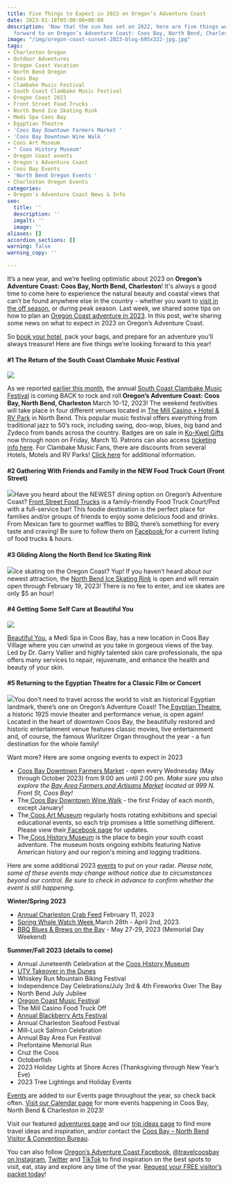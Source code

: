 ```yaml
---
title: Five Things to Expect in 2023 on Oregon’s Adventure Coast
date: 2023-01-18T05:00:00+00:00
description: 'Now that the sun has set on 2022, here are five things we''re looking
  forward to on Oregon’s Adventure Coast: Coos Bay, North Bend, Charleston in 2023!  '
image: "/img/oregon-coast-sunset-2023-blog-695x322-jpg.jpg"
tags:
- Charleston Oregon
- Outdoor Adventures
- Oregon Coast Vacation
- North Bend Oregon
- Coos Bay
- Clambake Music Festival
- South Coast Clambake Music Festival
- Oregon Coast 2023
- Front Street Food Trucks
- North Bend Ice Skating Rink
- Medi Spa Coos Bay
- Egyptian Theatre
- 'Coos Bay Downtown Farmers Market '
- 'Coos Bay Downtown Wine Walk '
- Coos Art Museum
- " Coos History Museum"
- Oregon Coast events
- Oregon's Adventure Coast
- Coos Bay Events
- 'North Bend Oregon Events '
- Charleston Oregon Events
categories:
- Oregon's Adventure Coast News & Info
seo:
  title: ''
  description: ''
  imgalt: ''
  image: ''
aliases: []
accordion_sections: []
warning: false
warning_copy: ''

---
```

It’s a new year, and we’re feeling optimistic about 2023 on **Oregon’s Adventure Coast: Coos Bay, North Bend, Charleston**! It's always a good time to come here to experience the natural beauty and coastal views that can’t be found anywhere else in the country - whether you want to [visit in the off season](https://www.oregonsadventurecoast.com/blog/reasons-to-visit-oregon-s-adventure-coast-in-the-off-season/), or during peak season. Last week, we shared some tips on how to plan an [Oregon Coast adventure in 2023](https://www.oregonsadventurecoast.com/blog/how-to-plan-a-getaway-on-oregon-s-adventure-coast-in-2023/). In this post, we’re sharing some news on what to expect in 2023 on Oregon’s Adventure Coast.

So [book your hotel](https://www.oregonsadventurecoast.com/lodging/), pack your bags, and prepare for an adventure you’ll always treasure! Here are five things we’re looking forward to this year!

#### **#1 The Return of the South Coast Clambake Music Festival**

![](/img/clambake-music-v03-695x322.jpg)

As we reported [earlier this month](https://www.oregonsadventurecoast.com/blog/from-jazz-to-50-s-rock-the-2019-south-coast-clambake-music-festival-has-it-all-copy/), the annual [South Coast Clambake Music Festival](https://www.oregonsadventurecoast.com/event/south-coast-clambake-music-festival/) is coming BACK to rock and roll **Oregon’s Adventure Coast: Coos Bay, North Bend, Charleston** March 10-12, 2023! The weekend festivities will take place in four different venues located in [The Mill Casino • Hotel & RV Park](https://www.themillcasino.com/entertainment/2023-south-coast-clambake-music-festival/2023-03-10/) in North Bend. This popular music festival offers everything from traditional jazz to 50’s rock, including swing, doo-wop, blues, big band and Zydeco from bands across the country. Badges are on sale in [Ko-Kwel Gifts](https://www.themillcasino.com/accommodations/ko-kwel-gifts/) now through noon on Friday, March 10. Patrons can also access [ticketing info here](https://www.eventbrite.com/e/the-south-coast-clambake-music-festival-tickets-466424106057?aff=erelexpmlt). For Clambake Music Fans, there are discounts from several Hotels, Motels and RV Parks! [Click here](https://www.oregonsadventurecoast.com/event/south-coast-clambake-music-festival/) for additional information.

#### **#2 Gathering With Friends and Family in the NEW Food Truck Court (Front Street)**

![](/img/front-street-food-trucks-coos-bay-blog-695x322-jpg.jpg)Have you heard about the NEWEST dining option on Oregon’s Adventure Coast? [Front Street Food Trucks](https://www.facebook.com/frontstreetfoodtrucks) is a family-friendly Food Truck Court/Pod with a full-service bar! This foodie destination is the perfect place for families and/or groups of friends to enjoy some delicious food and drinks. From Mexican fare to gourmet waffles to BBQ, there’s something for every taste and craving! Be sure to follow them on [Facebook ](https://www.facebook.com/frontstreetfoodtrucks)for a current listing of food trucks & hours.

#### **#3 Gliding Along the North Bend Ice Skating Rink**

![](/img/north-bend-ice-skating-rink.jpg)Ice skating on the Oregon Coast? Yup! If you haven’t heard about our newest attraction, the [North Bend Ice Skating Rink](https://www.facebook.com/NorthBendIceSkatingRink) is open and will remain open through February 19, 2023! There is no fee to enter, and ice skates are only $5 an hour! 

#### **#4 Getting Some Self Care at Beautiful You**

![](/img/spa-coos-bay-blog-695x322-jpg.jpg)

[Beautiful You](https://www.beautifulyou-pnw.com/), a Medi Spa in Coos Bay, has a new location in Coos Bay Village where you can unwind as you take in gorgeous views of the bay. Led by Dr. Garry Vallier and highly talented skin care professionals, the spa offers many services to repair, rejuvenate, and enhance the health and beauty of your skin.

#### **#5 Returning to the Egyptian Theatre for a Classic Film or Concert**

![](/img/Egyptian-theater-blog-695x322.jpg)You don’t need to travel across the world to visit an historical Egyptian landmark, there’s one on Oregon’s Adventure Coast! The[ Egyptian Theatre](http://egyptiantheatreoregon.com), a historic 1925 movie theater and performance venue, is open again! Located in the heart of downtown Coos Bay, the beautifully restored and historic entertainment venue features classic movies, live entertainment and, of course, the famous Wurlitzer Organ throughout the year - a fun destination for the whole family!

Want more? Here are some ongoing events to expect in 2023

* [Coos Bay Downtown Farmers Market](https://www.facebook.com/CoosBayFarmersMarket/) - open every Wednesday (May through October 2023) from 9:00 am until 2:00 pm. _Make sure you also explore the_ [_Bay Area Farmers and Artisans Market_](https://www.facebook.com/PonyVillageMallFarmersMarket) _located at 999 N. Front St, Coos Bay!_
* The[ Coos Bay Downtown Wine Walk](https://www.facebook.com/CoosBayWineWalk/) - the first Friday of each month, except January!
* The[ Coos Art Museum](https://www.coosart.org/) regularly hosts rotating exhibitions and special educational events, so each trip promises a little something different. Please view their[ Facebook page](https://www.facebook.com/coosartmuseum) for updates.
* The[ Coos History Museum](https://cooshistory.org/) is the place to begin your south coast adventure. The museum hosts ongoing exhibits featuring Native American history and our region's mining and logging traditions.

Here are some additional 2023 [events](https://www.oregonsadventurecoast.com/events/) to put on your radar. _Please note, some of these events may change without notice due to circumstances beyond our control. Be sure to check in advance to confirm whether the event is still happening._

**Winter/Spring 2023**

* [Annual Charleston Crab Feed](https://www.oregonsadventurecoast.com/event/annual-charleston-crab-feed/) February 11, 2023
* [Spring Whale Watch Week ](https://orwhalewatch.org/)March 28th - April 2nd, 2023.
* [BBQ Blues & Brews on the Bay](https://www.facebook.com/BbqBluesBrewsOnTheBay/) - May 27-29, 2023 (Memorial Day Weekend)

**Summer/Fall 2023 (details to come)**

* Annual Juneteenth Celebration at the [Coos History Museum](https://cooshistory.org/)
* [UTV Takeover in the Dunes](https://www.utvtakeover.com/coos-bay-or/)
* Whiskey Run Mountain Biking Festival
* Independence Day Celebrations/July 3rd & 4th Fireworks Over The Bay
* North Bend July Jubilee
* [Oregon Coast Music Festiva](https://www.oregoncoastmusic.org/)l
* The Mill Casino Food Truck Off
* [Annual Blackberry Arts Festival](https://www.oregonsadventurecoast.com/event/annual-blackberry-arts-festival/)
* Annual Charleston Seafood Festival
* Mill-Luck Salmon Celebration
* Annual Bay Area Fun Festival
* Prefontaine Memorial Run
* Cruz the Coos
* Octoberfish
* 2023 Holiday Lights at Shore Acres (Thanksgiving through New Year’s Eve)
* 2023 Tree Lightings and Holiday Events

[Events](https://www.oregonsadventurecoast.com/events/) are added to our Events page throughout the year, so check back often. [Visit our Calendar page](https://www.oregonsadventurecoast.com/calendar) for more events happening in Coos Bay, North Bend & Charleston in 2023!

Visit our featured [adventures page](https://www.oregonsadventurecoast.com/adventures) and our [trip ideas page](https://www.oregonsadventurecoast.com/tripideas) to find more travel ideas and inspiration, and/or contact the [Coos Bay – North Bend Visitor & Convention Bureau](https://www.oregonsadventurecoast.com/contact/).

You can also follow [Oregon’s Adventure Coast Facebook](https://www.facebook.com/OregonsAdventureCoast/), [@travelcoosbay on Instagram](https://www.instagram.com/travelcoosbay/), [Twitter](https://twitter.com/travelcoosbay?lang=en) and [TikTok](https://www.tiktok.com/@oregonsadventurecoast?lang=en) to find inspiration on the best spots to visit, eat, stay and explore any time of the year. [Request your FREE visitor’s packet today](https://www.oregonsadventurecoast.com/contact/#contactform)!